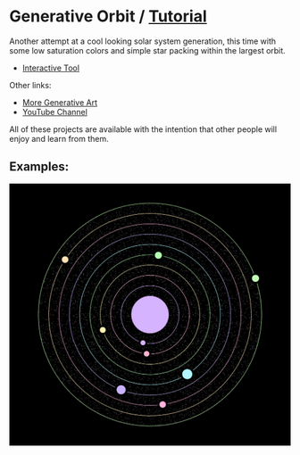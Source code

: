 # Generative Orbit / [Tutorial](https://www.youtube.com/watch?v=jeocE6bLczE)

Another attempt at a cool looking solar system generation, this time with some low saturation colors and simple star packing within the largest orbit.

- [Interactive Tool](https://www.erdavids.com/generative-orbit/)

Other links:
- [More Generative Art](https://github.com/erdavids/Generative-Art)
- [YouTube Channel](https://www.youtube.com/channel/UCUrmX3SvpPerq-KAfGBrgGQ)

All of these projects are available with the intention that other people will enjoy and learn from them. 

## Examples:

<p align="center"><img src="images/git-2.png"></p>
